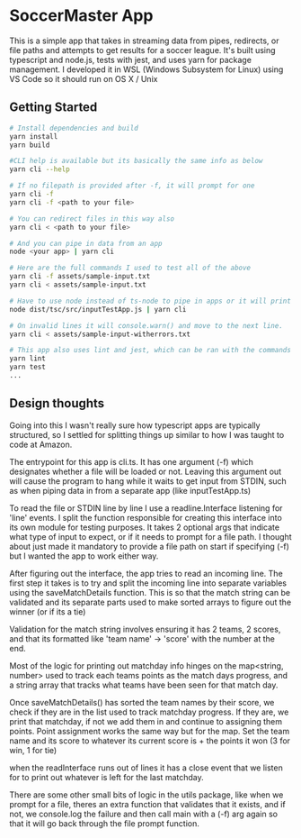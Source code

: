 # SoccerMaster App

This is a simple app that takes in streaming data from pipes, redirects, or file paths and attempts to get results for a soccer league.
It's built using typescript and node.js, tests with jest, and uses yarn for package management. I developed it in WSL (Windows Subsystem for Linux) using VS Code so it should run on OS X / Unix

## Getting Started

```bash
# Install dependencies and build
yarn install
yarn build

#CLI help is available but its basically the same info as below
yarn cli --help

# If no filepath is provided after -f, it will prompt for one
yarn cli -f 
yarn cli -f <path to your file>

# You can redirect files in this way also
yarn cli < <path to your file>

# And you can pipe in data from an app
node <your app> | yarn cli

# Here are the full commands I used to test all of the above
yarn cli -f assets/sample-input.txt
yarn cli < assets/sample-input.txt

# Have to use node instead of ts-node to pipe in apps or it will print info at the beginning and try to take it as args. this app will pipe in larger text file thats just 100 lines of the sample-input.txt
node dist/tsc/src/inputTestApp.js | yarn cli

# On invalid lines it will console.warn() and move to the next line.
yarn cli < assets/sample-input-witherrors.txt

# This app also uses lint and jest, which can be ran with the commands below.
yarn lint
yarn test
...
```
## Design thoughts

Going into this I wasn't really sure how typescript apps are typically structured, so I settled for splitting things up similar to how I was taught to code at Amazon.

The entrypoint for this app is cli.ts. It has one argument (-f) which designates whether a file will be loaded or not. Leaving this argument out will cause the program to hang while it waits to get input from STDIN, such as when piping data in from a separate app (like inputTestApp.ts)

To read the file or STDIN line by line I use a readline.Interface listening for 'line' events. I split the function responsible for creating this interface into its own module for testing purposes. It takes 2 optional args that indicate what type of input to expect, or if it needs to prompt for a file path. I thought about just made it mandatory to provide a file path on start if specifying (-f) but I wanted the app to work either way.

After figuring out the interface, the app tries to read an incoming line. The first step it takes is to try and split the incoming line into separate variables using the saveMatchDetails function. This is so that the match string can be validated and its separate parts used to make sorted arrays to figure out the winner (or if its a tie)

Validation for the match string involves ensuring it has 2 teams, 2 scores, and that its formatted like 'team name' -> 'score' with the number at the end. 

Most of the logic for printing out matchday info hinges on the map<string, number> used to track each teams points as the match days progress, and a string array that tracks what teams have been seen for that match day.

Once saveMatchDetails() has sorted the team names by their score, we check if they are in the list used to track matchday progress. If they are, we print that matchday, if not we add them in and continue to assigning them points. Point assignment works the same way but for the map. Set the team name and its score to whatever its current score is + the points it won (3 for win, 1 for tie)

when the readInterface runs out of lines it has a close event that we listen for to print out whatever is left for the last matchday.

There are some other small bits of logic in the utils package, like when we prompt for a file, theres an extra function that validates that it exists, and if not, we console.log the failure and then call main with a (-f) arg again so that it will go back through the file prompt function.
